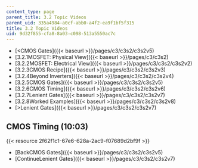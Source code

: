 ```yaml
---
content_type: page
parent_title: 3.2 Topic Videos
parent_uid: 335a4984-a0cf-abb0-a4f2-ea9f1bf5f315
title: 3.2 Topic Videos
uid: 9d32f855-cfa8-8a03-c098-513a5550ac7c
---
```


*   [\<CMOS Gates]({{< baseurl >}}/pages/c3/c3s2/c3s2v5)
*   [3.2.1MOSFET: Physical View]({{< baseurl >}}/pages/c3/c3s2)
*   [3.2.2MOSFET: Electrical View]({{< baseurl >}}/pages/c3/c3s2/c3s2v2)
*   [3.2.3CMOS Recipe]({{< baseurl >}}/pages/c3/c3s2/c3s2v3)
*   [3.2.4Beyond Inverters]({{< baseurl >}}/pages/c3/c3s2/c3s2v4)
*   [3.2.5CMOS Gates]({{< baseurl >}}/pages/c3/c3s2/c3s2v5)
*   [3.2.6CMOS Timing]({{< baseurl >}}/pages/c3/c3s2/c3s2v6)
*   [3.2.7Lenient Gates]({{< baseurl >}}/pages/c3/c3s2/c3s2v7)
*   [3.2.8Worked Examples]({{< baseurl >}}/pages/c3/c3s2/c3s2v8)
*   [\>Lenient Gates]({{< baseurl >}}/pages/c3/c3s2/c3s2v7)

CMOS Timing (10:03)
-------------------

{{< resource 2f62f1c1-67e6-628a-2ac9-f07689d2bf9f >}}

*   [BackCMOS Gates]({{< baseurl >}}/pages/c3/c3s2/c3s2v5)
*   [ContinueLenient Gates]({{< baseurl >}}/pages/c3/c3s2/c3s2v7)